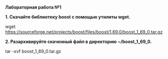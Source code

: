 **Лабораторная работа №1**

**1. Скачайте библиотеку boost с помощью утилиты wget.**

wget https://sourceforge.net/projects/boost/files/boost/1.69.0/boost_1_69_0.tar.gz

**2. Разархивируйте скаченный файл в директорию ~/boost_1_69_0.**

tar -xvf boost_1_69_0.tar.gz

